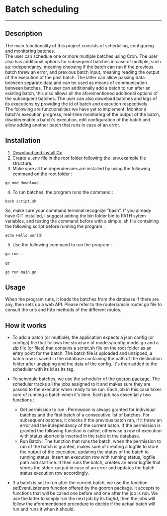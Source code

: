 # Batch scheduling
---

## Description

The main functionality of this project consists of scheduling, configuring and monitoring batches.\
The user can schedule one or more multiple batches using Cron. The user also has additional options for subsequent batches in case of multiple, such as: independancy, meaning choosing if the batch can run if the previous batch threw an error, and previous batch input, meaning reading the output of the execution of the past batch. The latter can allow passing data between separate data and can be used as means of communication between batches. The user can additionally add a batch to run after an existing batch, this also allows all the aforementioned additional options of the subsequent batches. The user can also download batches and logs of its executions by providing the id of batch and execution respectively.\
The following are functionalities we have yet to implement: Monitor a batch's execution progress, real-time monitoring of the output of the batch, disable/enable a batch's execution, edit configuration of the batch and allow adding another batch that runs in case of an error.

## Installation

1. [Download and install Go](https://go.dev/doc/install)
2. Create a .env file in the root folder following the .env.example file structure.
3. Make sure all the dependencies are installed by using the following command on the root folder :
```
go mod download
```
4. To run batches, the program runs the command :
```
bash script.sh
```
So, make sure your command terminal recognize "bash". If you already have GIT installed, I suggest adding the bin folder bin to PATH sytem variables, and testing the command before with a simple .sh file containing the following script before running the program :
```
echo Hello world!
```
5. Use the following command to run the program :
```
go run .
```
or
```
go run main.go
```

## Usage

When the program runs, it loads the batches from the database if there are any, then sets up a web API. Please refer to the routers/main.router.go file to consult the urls and http methods of the different routes.

## How it works

* To add a batch (or multiple), the application expects a json config (or configs) file that follows the structure of models/config.model.go and a zip file (or files) that contains a script.sh file on the root folder as an entry point for the batch. The batch file is uploaded and unzipped, a batch row is saved in the database containing the path of the destination folder after unzipping and the data of the config. It's then added to the scheduler with its id as its tag.

* To schedule batches, we use the scheduler of the [gocron package](https://pkg.go.dev/github.com/go-co-op/gocron). The scheduler tracks all the jobs assigned to it and makes sure they are passed to the executor when ready to be run. Each job in this case takes care of running a batch when it's time. Each job has essentially two functions :
    * Get permission to run :
Permission is always granted for individual batches and the first batch of a consecutive list of batches. For subsequent batches, it checks if the previous batch ran, if it threw an error and the independancy of the current batch. If the permission is granted the following function is called, otherwise a row of execution with status aborted is inserted in the table in the database.
    * Run Batch :
The function that runs the batch, when the permission to run of the batch is granted, makes sure of creating a logfile to store the output of the execution, updating the status of the batch to running status, insert an execution row with running status, logfile path and startime. It then runs the batch, creates an error logfile that stores the stderr output in case of an error and updates the batch status execution row accordingly.

* If a batch is set to run after the current batch, we use the function setEventListeners function offered by the gocron package. it accepts to functions that will be called one before and one after the job is run. We use the latter to simply run the next job by its tag/id, then the jobs will follow the aforementioned procedure to decide if the actual batch will run and runs it when it should.